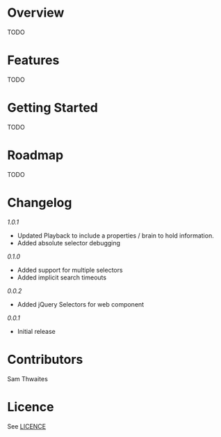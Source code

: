 Overview
==========================================================================
TODO

Features
==========================================================================
TODO

Getting Started
==========================================================================
TODO

Roadmap
==========================================================================
TODO

Changelog
==========================================================================

*1.0.1*
- Updated Playback to include a properties / brain to hold information.
- Added absolute selector debugging 

*0.1.0*
- Added support for multiple selectors
- Added implicit search timeouts

*0.0.2*
- Added jQuery Selectors for web component

*0.0.1*
- Initial release

Contributors
==========================================================================
Sam Thwaites    

Licence
==========================================================================
See [LICENCE](https://github.com/Thwaitesy/MSTestHacks/blob/master/LICENCE)
